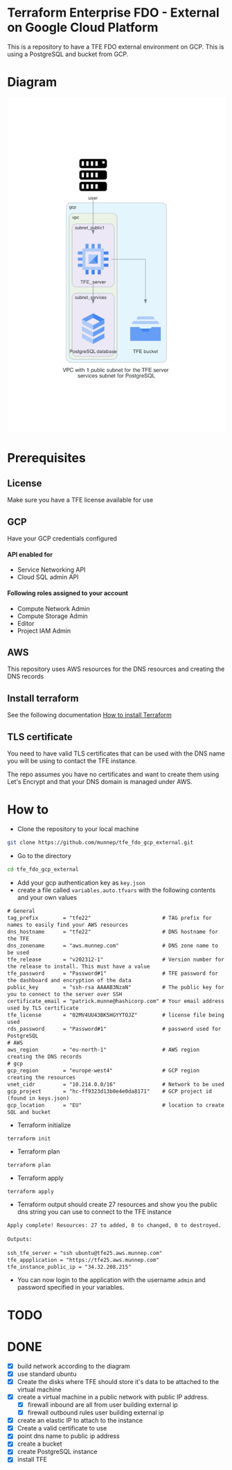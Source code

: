 # Terraform Enterprise FDO - External on Google Cloud Platform

This is a repository to have a TFE FDO external environment on GCP. This is using a PostgreSQL and bucket from GCP. 

# Diagram

![](diagram/diagram_tfe_fdo_gcp_external.png)  

# Prerequisites

## License
Make sure you have a TFE license available for use

## GCP

Have your GCP credentials configured

#### API enabled for
- Service Networking API
- Cloud SQL admin API

#### Following roles assigned to your account
- Compute Network Admin
- Compute Storage Admin
- Editor
- Project IAM Admin

## AWS

This repository uses AWS resources for the DNS resources and creating the DNS records

## Install terraform  
See the following documentation [How to install Terraform](https://learn.hashicorp.com/tutorials/terraform/install-cli)

## TLS certificate
You need to have valid TLS certificates that can be used with the DNS name you will be using to contact the TFE instance.  
  
The repo assumes you have no certificates and want to create them using Let's Encrypt and that your DNS domain is managed under AWS. 

# How to

- Clone the repository to your local machine
```sh
git clone https://github.com/munnep/tfe_fdo_gcp_external.git
```
- Go to the directory  
```sh
cd tfe_fdo_gcp_external
```
- Add your gcp authentication key as `key.json`
- create a file called `variables.auto.tfvars` with the following contents and your own values
```
# General
tag_prefix        = "tfe22"                       # TAG prefix for names to easily find your AWS resources
dns_hostname      = "tfe22"                       # DNS hostname for the TFE
dns_zonename      = "aws.munnep.com"              # DNS zone name to be used
tfe_release       = "v202312-1"                   # Version number for the release to install. This must have a value
tfe_password      = "Password#1"                  # TFE password for the dashboard and encryption of the data
public_key        = "ssh-rsa AAAAB3NzaN"          # The public key for you to connect to the server over SSH
certificate_email = "patrick.munne@hashicorp.com" # Your email address used by TLS certificate 
tfe_license       = "02MV4UU43BK5HGYYTOJZ"        # license file being used
rds_password      = "Password#1"                  # password used for PostgreSQL
# AWS
aws_region        = "eu-north-1"                  # AWS region creating the DNS records
# gcp
gcp_region        = "europe-west4"                # GCP region creating the resources
vnet_cidr         = "10.214.0.0/16"               # Network to be used
gcp_project       = "hc-ff9323d13b0e4e0da8171"    # GCP project id (found in keys.json)
gcp_location      = "EU"                          # location to create SQL and bucket 
```
- Terraform initialize
```
terraform init
```
- Terraform plan
```
terraform plan
```
- Terraform apply
```
terraform apply
```
- Terraform output should create 27 resources and show you the public dns string you can use to connect to the TFE instance
```
Apply complete! Resources: 27 to added, 0 to changed, 0 to destroyed.

Outputs:

ssh_tfe_server = "ssh ubuntu@tfe25.aws.munnep.com"
tfe_appplication = "https://tfe25.aws.munnep.com"
tfe_instance_public_ip = "34.32.208.215"
```
- You can now login to the application with the username `admin` and password specified in your variables.

# TODO

# DONE
- [x] build network according to the diagram
- [x] use standard ubuntu 
- [x] Create the disks where TFE should store it's data to be attached to the virtual machine
- [x] create a virtual machine in a public network with public IP address.
    - [x] firewall inbound are all from user building external ip
    - [x] firewall outbound rules
          user building external ip
- [x] create an elastic IP to attach to the instance
- [x] Create a valid certificate to use 
- [x] point dns name to public ip address
- [x] create a bucket
- [x] create PostgreSQL instance
- [x] install TFE